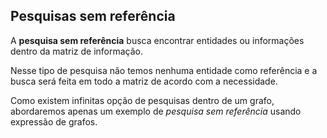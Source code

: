 ## Pesquisas sem referência <header-set anchor-name="search-deep" />

A **pesquisa sem referência** busca encontrar entidades ou informações dentro da matriz de informação. 

Nesse tipo de pesquisa não temos nenhuma entidade como referência e a busca será feita em todo a matriz de acordo com a necessidade.

Como existem infinitas opção de pesquisas dentro de um grafo, abordaremos apenas um exemplo de _pesquisa sem referência_ usando expressão de grafos.